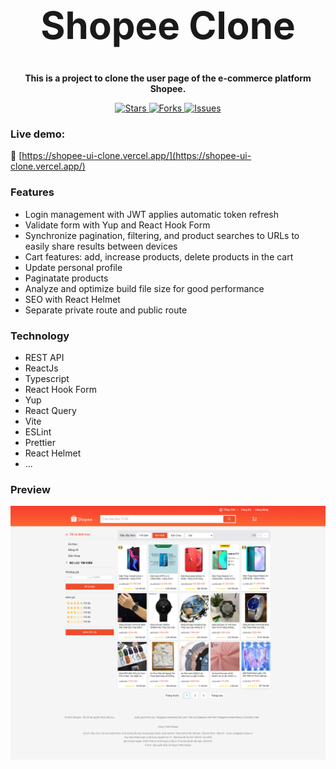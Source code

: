 <h1 align="center" style="font-size: 60px">Shopee Clone</h1>

<div style="text-align: center;"><strong>This is a project to clone the user page of the e-commerce platform Shopee.</strong></div>

<p align="center">
  <a href="https://github.com/tvanlong/shopee-clone">
    <img alt="Stars" src="https://badgen.net/github/stars/tvanlong/shopee-clone">
  </a>
  <a href="https://github.com/tvanlong/shopee-clone">
    <img alt="Forks" src="https://badgen.net/github/forks/tvanlong/shopee-clone">
  </a>
  <a href="https://github.com/tvanlong/shopee-clone/issues">
    <img alt="Issues" src="https://badgen.net/github/issues/tvanlong/shopee-clone">
  </a>
</p>


### Live demo: 

🔗 [https://shopee-ui-clone.vercel.app/](https://shopee-ui-clone.vercel.app/)

### Features

- Login management with JWT applies automatic token refresh
- Validate form with Yup and React Hook Form
- Synchronize pagination, filtering, and product searches to URLs to easily share results between devices
- Cart features: add, increase products, delete products in the cart
- Update personal profile
- Paginatate products
- Analyze and optimize build file size for good performance
- SEO with React Helmet
- Separate private route and public route

### Technology

- REST API
- ReactJs
- Typescript
- React Hook Form
- Yup
- React Query
- Vite
- ESLint
- Prettier
- React Helmet
- ...

### Preview

![Alt text](src/assets/images/shopee-clone.png)